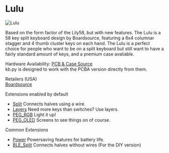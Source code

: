 # Lulu

![Lulu](https://boardsource.imgix.net/c93fba70-71bc-11ec-bb73-09003ca81902.jpg?raw=true)

Based on the form factor of the Lily58, but with new features. The Lulu is a 58 key split keyboard design by Boardsource, featuring a 6x4 columnar stagger and 4 thumb cluster keys on each hand. The Lulu is a perfect choice for people who want to be on a split keyboard but still want to have a fairly standard amount of keys, and a premium case avaliable.

Hardware Availability: [PCB & Case Source](https://boardsource.xyz/store/5ec9df84c6b834480de6c3d0)  
kb.py is designed to work with the PCBA version directly from them.

Retailers (USA)  
[Boardsource](https://boardsource.xyz/store/5ec9df84c6b834480de6c3d0)  

Extensions enabled by default  
- [Split](/docs/en/split.md) Connects halves using a wire.
- [Layers](/docs/en/layers.md) Need more keys than switches? Use layers.
- [PEG_RGB](/docs/en/peg_rgb_matrix.md) Light it up!
- [PEG_OLED](/docs/en/peg_oled_display.md) Screens to see things on of course.

Common Extensions
- [Power](/docs/en/power.md) Powersaving features for battery life.
- [BLE_Split](/docs/en/split.md) Connects halves without wires (For the DIY version)
